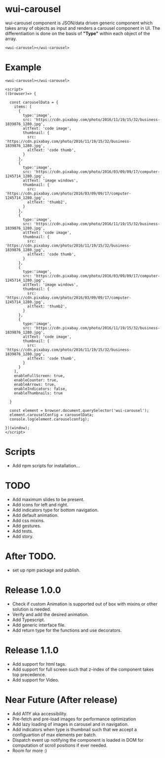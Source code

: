 # wui-carousel
wui-carousel component is JSON/data driven generic component which takes array of objects as input and renders a carousel component in UI. The differentiaition is done on the basis of <strong> "Type"</strong> within each object of the array.

`<wui-carousel></wui-carousel>`

# Example
`<wui-carousel></wui-carousel>`
```
<script>
((browser)=> {
  
  const carouselData = {
    items: [
      {
        type:'image',
        src: 'https://cdn.pixabay.com/photo/2016/11/19/15/32/business-1839876_1280.jpg',
        altText: 'code image',
        thumbnail: {
          src: 'https://cdn.pixabay.com/photo/2016/11/19/15/32/business-1839876_1280.jpg',
          altText: 'code thumb',
        }
      },
      {
        type:'image',
        src: 'https://cdn.pixabay.com/photo/2016/03/09/09/17/computer-1245714_1280.jpg',
        altText: 'image windows',
        thumbnail: {
          src: 'https://cdn.pixabay.com/photo/2016/03/09/09/17/computer-1245714_1280.jpg',
          altText: 'thumb2',
        }
      },
      {
        type:'image',
        src: 'https://cdn.pixabay.com/photo/2016/11/19/15/32/business-1839876_1280.jpg',
        altText: 'code image',
        thumbnail: {
          src: 'https://cdn.pixabay.com/photo/2016/11/19/15/32/business-1839876_1280.jpg',
          altText: 'code thumb',
        }
      },
      {
        type:'image',
        src: 'https://cdn.pixabay.com/photo/2016/03/09/09/17/computer-1245714_1280.jpg',
        altText: 'image windows',
        thumbnail: {
          src: 'https://cdn.pixabay.com/photo/2016/03/09/09/17/computer-1245714_1280.jpg',
          altText: 'thumb2',
        }
      },
      {
        type:'image',
        src: 'https://cdn.pixabay.com/photo/2016/11/19/15/32/business-1839876_1280.jpg',
        altText: 'code image',
        thumbnail: {
          src: 'https://cdn.pixabay.com/photo/2016/11/19/15/32/business-1839876_1280.jpg',
          altText: 'code thumb',
        }
      }
    ],
    enableFullScreen: true,
    enableCounter: true,
    enableArrows: true,
    enableIndicators: false,
    enableThumbnails: true

  }

  const element = browser.document.querySelector('wui-carousel');
  element.carouselConfig = carouselData;
  console.log(element.carouselconfig);

})(window);
</script>
```
# Scripts
* Add npm scripts for installation...

# TODO 
* Add maximum slides to be present.
* Add icons for left and right.
* Add indicators type for bottom navigation.
* Add default animation.
* Add css mixins.
* Add gestures.
* Add tests.
* Add story.

# After TODO.
* set up npm package and publish.

# Release 1.0.0
* Check if custom Animation is supported out of box with mixins or other solution is needed. 
* Verify and add the desired animation.
* Add Typescript.
* Add generic interface file.
* Add return type for the functions and use decorators.

# Release 1.1.0
* Add support for html tags.
* Add support for full screen such that z-index of the component takes top precedence. 
* Add support for Video.

# Near Future (After release)
* Add A11Y aka accessibility.
* Pre-fetch and pre-load images for performance optimization
* Add lazy loading of images in carousel and in navigation.
* Add indicators when type is thumbnail such that we accept a configuartion of max elements per batch.
* Dispatch event up notifying the component is loaded in DOM for computation of scroll positions if ever needed.
* Room for more :)

